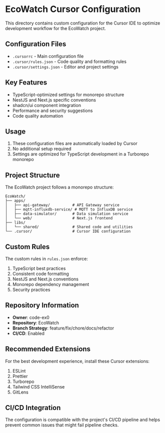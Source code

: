 # EcoWatch Cursor Configuration

This directory contains custom configuration for the Cursor IDE to optimize development workflow for the EcoWatch project.

## Configuration Files

- `.cursorrc` - Main configuration file
- `.cursor/rules.json` - Code quality and formatting rules
- `.cursor/settings.json` - Editor and project settings

## Key Features

- TypeScript-optimized settings for monorepo structure
- NestJS and Next.js specific conventions
- shadcn/ui component integration
- Performance and security suggestions
- Code quality automation

## Usage

1. These configuration files are automatically loaded by Cursor
2. No additional setup required
3. Settings are optimized for TypeScript development in a Turborepo monorepo

## Project Structure

The EcoWatch project follows a monorepo structure:

```
EcoWatch/
├── apps/
│   ├── api-gateway/          # API Gateway service
│   ├── mqtt-influxdb-service/ # MQTT to InfluxDB service
│   ├── data-simulator/       # Data simulation service
│   └── web/                  # Next.js frontend
├── libs/
│   └── shared/               # Shared code and utilities
└── .cursor/                  # Cursor IDE configuration
```

## Custom Rules

The custom rules in `rules.json` enforce:

1. TypeScript best practices
2. Consistent code formatting
3. NestJS and Next.js conventions
4. Monorepo dependency management
5. Security practices

## Repository Information

- **Owner**: code-ex0
- **Repository**: EcoWatch
- **Branch Strategy**: feature/fix/chore/docs/refactor
- **CI/CD**: Enabled

## Recommended Extensions

For the best development experience, install these Cursor extensions:

1. ESLint
2. Prettier
3. Turborepo
4. Tailwind CSS IntelliSense
5. GitLens

## CI/CD Integration

The configuration is compatible with the project's CI/CD pipeline and helps prevent common issues that might fail pipeline checks. 